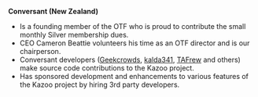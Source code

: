 **Conversant (New Zealand)**

* Is a founding member of the OTF who is proud to contribute the small monthly Silver membership dues.
* CEO Cameron Beattie volunteers his time as an OTF director and is our chairperson. 
* Conversant developers ([Geekcrowds](https://github.com/Geekcrowds), [kalda341](https://github.com/kalda341), [TAFrew](https://github.com/TAFrew) and others) make source code contributions to the Kazoo project.  
* Has sponsored development and enhancements to various features of the Kazoo project by hiring 3rd party developers. 
